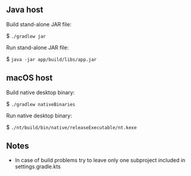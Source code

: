
## Java host

Build stand-alone JAR file:

$ `./gradlew jar`

Run stand-alone JAR file:

$ `java -jar app/build/libs/app.jar`

## macOS host

Build native desktop binary:

$ `./gradlew nativeBinaries`

Run native desktop binary:

$ `./nt/build/bin/native/releaseExecutable/nt.kexe`

## Notes

* In case of build problems try to leave only one subproject included in settings.gradle.kts
